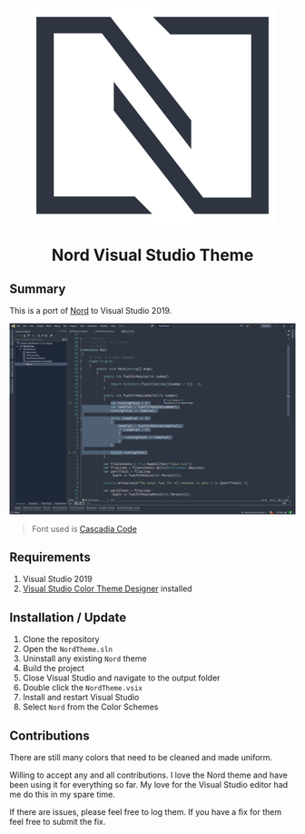 <p align="center">
<img align="center" src="./nord-icon.png">
</p>

<h1 align="center" style="text-align: center">
Nord Visual Studio Theme  
</h1>

## Summary

This is a port of [Nord](https://www.nordtheme.com/) to Visual Studio 2019.

![Nord Theme Preview](./docs/NordThemeLarge.png)

> Font used is [Cascadia Code](https://docs.microsoft.com/en-us/windows/terminal/cascadia-code)

## Requirements

1. Visual Studio 2019
2. [Visual Studio Color Theme Designer](https://marketplace.visualstudio.com/items?itemName=ms-madsk.ColorThemeDesigner) installed

## Installation / Update

1. Clone the repository
3. Open the `NordTheme.sln`
4. Uninstall any existing `Nord` theme
5. Build the project
6. Close Visual Studio and navigate to the output folder
7. Double click the `NordTheme.vsix`
8. Install and restart Visual Studio
9. Select `Nord` from the Color Schemes

## Contributions

There are still many colors that need to be cleaned and made uniform.

Willing to accept any and all contributions. I love the Nord theme and have been using it for everything so far. My love for the Visual Studio editor had me do this in my spare time. 

If there are issues, please feel free to log them. If you have a fix for them feel free to submit the fix.
